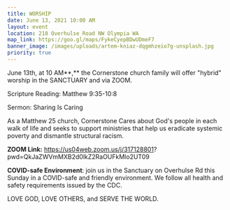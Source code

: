 ```yaml
---
title: WORSHIP
date: June 13, 2021 10:00 AM
layout: event
location: 218 Overhulse Road NW Olympia WA
map_link: https://goo.gl/maps/FykeCyepBDwUDmeF7
banner_image: /images/uploads/artem-kniaz-dqgmhzeio7g-unsplash.jpg
priority: true
---
```

June 13th, at 10 AM**,** the Cornerstone church family will offer "hybrid" worship in the SANCTUARY and via ZOOM.  

Scripture Reading: Matthew 9:35-10:8

Sermon: Sharing Is Caring

As a Matthew 25 church, Cornerstone Cares about God's people in each walk of life and seeks to support ministries that help us eradicate systemic poverty and dismantle structural racism.

**ZOOM Link:** https://us04web.zoom.us/j/317128801? pwd=QkJaZWVmMXB2d0lkZ2RaOUFkMlo2UT09[](<https://us04web.zoom.us/j/317128801? pwd=QkJaZWVmMXB2d0lkZ2RaOUFkMlo2UT09>)

**COVID-safe Environment**: join us in the Sanctuary on Overhulse Rd this Sunday in a COVID-safe and friendly environment. We follow all health and safety requirements issued by the CDC.

LOVE GOD, LOVE OTHERS, and SERVE THE WORLD.